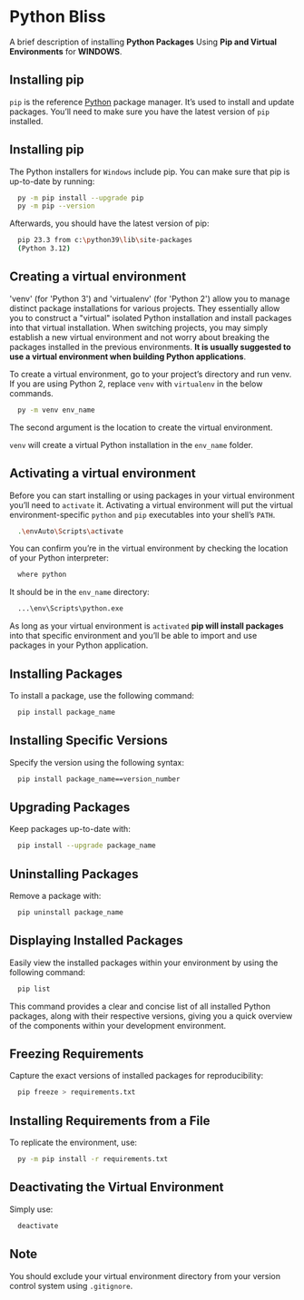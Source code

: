 # Python Bliss

A brief description of installing **Python Packages** Using **Pip and Virtual Environments** for **WINDOWS**.

## Installing pip

`pip` is the reference [Python](https://www.python.org/downloads/) package manager. It’s used to install and update packages. You’ll need to make sure you have the latest version of `pip` installed.

## Installing pip

The Python installers for `Windows` include pip. You can make sure that pip is up-to-date by running:

```bash
  py -m pip install --upgrade pip
  py -m pip --version
```

Afterwards, you should have the latest version of pip:

```bash
  pip 23.3 from c:\python39\lib\site-packages 
  (Python 3.12)
```

## Creating a virtual environment

'venv' (for 'Python 3') and 'virtualenv' (for 'Python 2') allow you to manage distinct package installations for various projects. They essentially allow you to construct a "virtual" isolated Python installation and install packages into that virtual installation. When switching projects, you may simply establish a new virtual environment and not worry about breaking the packages installed in the previous environments. **It is usually suggested to use a virtual environment when building Python applications**.

To create a virtual environment, go to your project’s directory and run venv. If you are using Python 2, replace `venv` with `virtualenv` in the below commands.

```bash
  py -m venv env_name
```

The second argument is the location to create the virtual environment.

`venv` will create a virtual Python installation in the `env_name` folder.

## Activating a virtual environment

Before you can start installing or using packages in your virtual environment you’ll need to `activate` it. Activating a virtual environment will put the virtual environment-specific `python` and `pip` executables into your shell’s `PATH`.

```bash
  .\envAuto\Scripts\activate
```

You can confirm you’re in the virtual environment by checking the location of your Python interpreter:

```bash
  where python
```

It should be in the `env_name` directory:

```bash
  ...\env\Scripts\python.exe
```

As long as your virtual environment is `activated` **pip will install packages** into that specific environment and you’ll be able to import and use packages in your Python application.

## Installing Packages

To install a package, use the following command:

```bash
  pip install package_name
```

##  Installing Specific Versions

Specify the version using the following syntax:

```bash
  pip install package_name==version_number
```

## Upgrading Packages

Keep packages up-to-date with:

```bash
  pip install --upgrade package_name
```

## Uninstalling Packages

Remove a package with:

```bash
  pip uninstall package_name
```

## Displaying Installed Packages

Easily view the installed packages within your environment by using the following command:

```bash
  pip list
```

This command provides a clear and concise list of all installed Python packages, along with their respective versions, giving you a quick overview of the components within your development environment.

## Freezing Requirements

Capture the exact versions of installed packages for reproducibility:

```bash
  pip freeze > requirements.txt
```

## Installing Requirements from a File

To replicate the environment, use:

```bash
  py -m pip install -r requirements.txt
```

## Deactivating the Virtual Environment

Simply use:

```bash
  deactivate
```

## Note

You should exclude your virtual environment directory from your version control system using `.gitignore`.